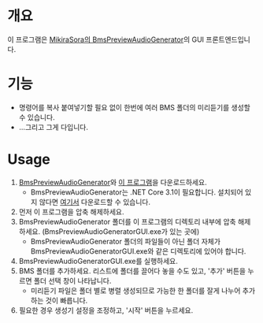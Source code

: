 # 개요
이 프로그램은 [MikiraSora의 BmsPreviewAudioGenerator](https://github.com/MikiraSora/BmsPreviewAudioGenerator)의 GUI 프론트엔드입니다.

# 기능
* 명령어를 복사 붙여넣기할 필요 없이 한번에 여러 BMS 폴더의 미리듣기를 생성할 수 있습니다.
* ...그리고 그게 다입니다.

# Usage
1. [BmsPreviewAudioGenerator](https://github.com/MikiraSora/BmsPreviewAudioGenerator/releases/latest)와 [이 프로그램](https://github.com/sw2719/bms-preview-generator-gui/releases/latest)을 다운로드하세요.
    - BmsPreviewAudioGenerator는 .NET Core 3.1이 필요합니다. 설치되어 있지 않다면 [여기서](https://dotnet.microsoft.com/download/dotnet-core/3.1) 다운로드할 수 있습니다.
2. 먼저 이 프로그램을 압축 해제하세요.
3. BmsPreviewAudioGenerator 폴더를 이 프로그램의 디렉토리 내부에 압축 해제하세요. (BmsPreviewAudioGeneratorGUI.exe가 있는 곳에)
    - BmsPreviewAudioGenerator 폴더의 파일들이 아닌 폴더 자체가 BmsPreviewAudioGeneratorGUI.exe와 같은 디렉토리에 있어야 합니다.
4. BmsPreviewAudioGeneratorGUI.exe를 실행하세요.
5. BMS 폴더를 추가하세요. 리스트에 폴더를 끌어다 놓을 수도 있고, '추가' 버튼을 누르면 폴더 선택 창이 나타납니다.
   - 미리듣기 파일은 폴더 별로 병렬 생성되므로 가능한 한 폴더를 잘게 나누어 추가하는 것이 빠릅니다.
6. 필요한 경우 생성기 설정을 조정하고, '시작' 버튼을 누르세요.
